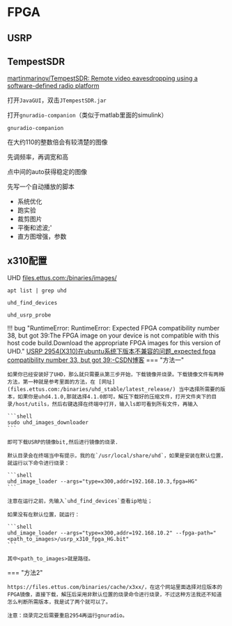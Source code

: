 # FPGA

## USRP

## TempestSDR

[martinmarinov/TempestSDR: Remote video eavesdropping using a software-defined radio platform](https://github.com/martinmarinov/TempestSDR)

打开`JavaGUI`，双击`JTempestSDR.jar`


打开`gnuradio-companion`（类似于matlab里面的simulink）

```shell
gnuradio-companion
```

在大约110的整数倍会有较清楚的图像

先调频率，再调宽和高

点中间的auto获得稳定的图像

先写一个自动播放的脚本
- 系统优化
- 跑实验
- 裁剪图片
- 平衡和滤波;'
- 直方图增强，参数





## x310配置

UHD
[files.ettus.com:/binaries/images/](https://files.ettus.com/binaries/images/)

```
apt list | grep uhd
```

```shell title="查找设备"
uhd_find_devices
```
```shell title=""
uhd_usrp_probe
```

!!! bug "RuntimeError: RuntimeError: Expected FPGA compatibility number 38, but got 39:The FPGA image on your device is not compatible with this host code build.Download the appropriate FPGA images for this version of UHD."
[USRP 2954(X310)在ubuntu系统下版本不兼容的问题\_expected fpga compatibility number 33, but got 39:-CSDN博客](https://blog.csdn.net/gcc12345678/article/details/132840468)
=== "方法一"

    如果你已经安装好了UHD，那么就只需要从第三步开始，下载镜像并烧录。下载镜像文件有两种方法，第一种就是参考里面的方法，在 [网址](files.ettus.com:/binaries/uhd_stable/latest_release/) 当中选择所需要的版本，如果你是uhd4.1.0,那就选择4.1.0即可。解压下载好的压缩文件，打开文件夹下的目录/host/utils，然后右键选择在终端中打开，输入ls即可看到所有文件，再输入
    
    ```shell
    sudo uhd_images_downloader
    ```
    
    即可下载USRP的镜像bit,然后进行镜像的烧录.

    默认目录会在终端当中有提示，我的在`/usr/local/share/uhd`，如果是安装在默认位置，就运行以下命令进行烧录：

    ```shell
    uhd_image_loader --args="type=x300,addr=192.168.10.3,fpga=HG"
    ```

    注意在运行之前，先输入`uhd_find_devices`查看ip地址；

    如果没有在默认位置，就运行：

    ```shell
    uhd_image_loader --args="type=x300,addr=192.168.10.2" --fpga-path="<path_to_images>/usrp_x310_fpga_HG.bit"
    ```

    其中<path_to_images>就是路径。

=== "方法2"

    https://files.ettus.com/binaries/cache/x3xx/，在这个网站里面选择对应版本的FPGA镜像，直接下载，解压后采用非默认位置的烧录命令进行烧录，不过这种方法我还不知道怎么判断所需版本，我是试了两个就可以了。

    注意：烧录完之后需要重启2954再运行gnuradio。


